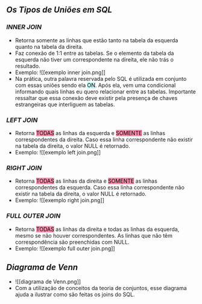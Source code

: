 ## *Os Tipos de Uniões em SQL*

### *INNER JOIN*

- Retorna somente as linhas que estão tanto na tabela da esquerda quanto na tabela da direita. 
- Faz conexão de 1:1 entre as tabelas. Se o elemento da tabela da esquerda não tiver um correspondente na direita, ele não trás o resultado. 
- Exemplo: ![[exemplo inner join.png]]
- Na prática, outra palavra reservada pelo SQL é utilizada em conjunto com essas uniões sendo ela <mark style="background: #ABF7F7A6;">ON</mark>. Após ela, vem uma condicional informando quais linhas eu quero relacionar entre as tabelas. Importante ressaltar que essa conexão deve existir pela presença de chaves estrangeiras que interliguem as tabelas.

### *LEFT JOIN*

- Retorna <mark style="background: #FF5582A6;">TODAS</mark> as linhas da esquerda e <mark style="background: #FF5582A6;">SOMENTE</mark> as linhas correspondentes da direita. Caso essa linha correspondente não existir na tabela da direita, o valor NULL é retornado. 
- Exemplo: ![[exemplo left join.png]]

### *RIGHT JOIN*

- Retorna <mark style="background: #FF5582A6;">TODAS</mark> as linhas da direita e <mark style="background: #FF5582A6;">SOMENTE</mark> as linhas correspondentes da esquerda. Caso essa linha correspondente não existir na tabela da direita, o valor NULL é retornado. 
- Exemplo: ![[exemplo right join.png]]

### *FULL OUTER JOIN*

- Retorna <mark style="background: #FF5582A6;">TODAS</mark> as linhas da direita e todas as linhas da esquerda, mesmo se não houver correspondentes. As linhas que não têm correspondência são preenchidas com NULL. 
- Exemplo: ![[exemplo full outer join.png]]

## *Diagrama de Venn*

- ![[diagrama de Venn.png]]
- Com a utilização de conceitos da teoria de conjuntos, esse diagrama ajuda a ilustrar como são feitas os joins do SQL. 